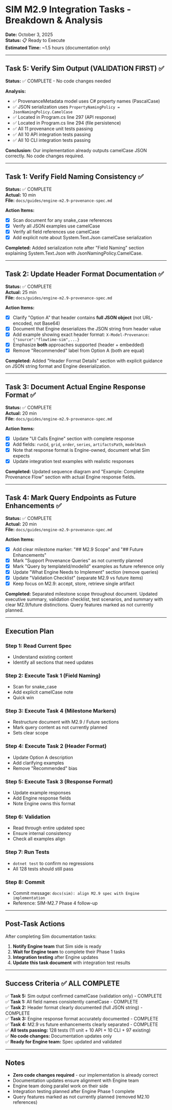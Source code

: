 # SIM M2.9 Integration Tasks - Breakdown & Analysis

**Date:** October 3, 2025  
**Status:** 📋 Ready to Execute  
**Estimated Time:** ~1.5 hours (documentation only)

---

## Task 5: Verify Sim Output (VALIDATION FIRST) ✅

**Status:** ✅ COMPLETE - No code changes needed

**Analysis:**
- ✅ ProvenanceMetadata model uses C# property names (PascalCase)
- ✅ JSON serialization uses `PropertyNamingPolicy = JsonNamingPolicy.CamelCase`
- ✅ Located in Program.cs line 297 (API response)
- ✅ Located in Program.cs line 294 (file persistence)
- ✅ All 11 provenance unit tests passing
- ✅ All 10 API integration tests passing
- ✅ All 10 CLI integration tests passing

**Conclusion:** Our implementation already outputs camelCase JSON correctly. No code changes required.

---

## Task 1: Verify Field Naming Consistency ✅

**Status:** ✅ COMPLETE  
**Actual:** 10 min  
**File:** `docs/guides/engine-m2.9-provenance-spec.md`

**Action Items:**
- [x] Scan document for any snake_case references
- [x] Verify all JSON examples use camelCase
- [x] Verify all field references use camelCase
- [x] Add explicit note about System.Text.Json camelCase serialization

**Completed:**
Added serialization note after "Field Naming" section explaining System.Text.Json with JsonNamingPolicy.CamelCase.

---

## Task 2: Update Header Format Documentation ✅

**Status:** ✅ COMPLETE  
**Actual:** 25 min  
**File:** `docs/guides/engine-m2.9-provenance-spec.md`

**Action Items:**
- [x] Clarify "Option A" that header contains **full JSON object** (not URL-encoded, not Base64)
- [x] Document that Engine deserializes the JSON string from header value
- [x] Add example showing exact header format: `X-Model-Provenance: {"source":"flowtime-sim",...}`
- [x] Emphasize **both** approaches supported (header + embedded)
- [x] Remove "Recommended" label from Option A (both are equal)

**Completed:**
Added "Header Format Details" section with explicit guidance on JSON string format and Engine deserialization.

---

## Task 3: Document Actual Engine Response Format ✅

**Status:** ✅ COMPLETE  
**Actual:** 20 min  
**File:** `docs/guides/engine-m2.9-provenance-spec.md`

**Action Items:**
- [x] Update "UI Calls Engine" section with complete response
- [x] Add fields: `runId`, `grid`, `order`, `series`, `artifactsPath`, `modelHash`
- [x] Note that response format is Engine-owned, document what Sim expects
- [x] Update integration test examples with realistic responses

**Completed:**
Updated sequence diagram and "Example: Complete Provenance Flow" section with actual Engine response fields.

---

## Task 4: Mark Query Endpoints as Future Enhancements ✅

**Status:** ✅ COMPLETE  
**Actual:** 20 min  
**File:** `docs/guides/engine-m2.9-provenance-spec.md`

**Action Items:**
- [x] Add clear milestone marker: "## M2.9 Scope" and "## Future Enhancements"
- [x] Mark "Support Provenance Queries" as not currently planned
- [x] Mark "Query by templateId/modelId" examples as future reference only
- [x] Update "What Engine Needs to Implement" section (remove queries)
- [x] Update "Validation Checklist" (separate M2.9 vs future items)
- [x] Keep focus on M2.9: accept, store, retrieve single artifact

**Completed:**
Separated milestone scope throughout document. Updated executive summary, validation checklist, test scenarios, and summary with clear M2.9/future distinctions. Query features marked as not currently planned.

---

## Execution Plan

### Step 1: Read Current Spec
- Understand existing content
- Identify all sections that need updates

### Step 2: Execute Task 1 (Field Naming)
- Scan for snake_case
- Add explicit camelCase note
- Quick win

### Step 3: Execute Task 4 (Milestone Markers)
- Restructure document with M2.9 / Future sections
- Mark query content as not currently planned
- Sets clear scope

### Step 4: Execute Task 2 (Header Format)
- Update Option A description
- Add clarifying examples
- Remove "Recommended" bias

### Step 5: Execute Task 3 (Response Format)
- Update example responses
- Add Engine response fields
- Note Engine owns this format

### Step 6: Validation
- Read through entire updated spec
- Ensure internal consistency
- Check all examples align

### Step 7: Run Tests
- `dotnet test` to confirm no regressions
- All 128 tests should still pass

### Step 8: Commit
- Commit message: `docs(sim): align M2.9 spec with Engine implementation`
- Reference: SIM-M2.7 Phase 4 follow-up

---

## Post-Task Actions

After completing Sim documentation tasks:
1. **Notify Engine team** that Sim side is ready
2. **Wait for Engine team** to complete their Phase 1 tasks
3. **Integration testing** after Engine updates
4. **Update this task document** with integration test results

---

## Success Criteria ✅ ALL COMPLETE

✅ **Task 5:** Sim output confirmed camelCase (validation only) - COMPLETE  
✅ **Task 1:** All field names consistently camelCase - COMPLETE  
✅ **Task 2:** Header format clearly documented (full JSON string) - COMPLETE  
✅ **Task 3:** Engine response format accurately documented - COMPLETE  
✅ **Task 4:** M2.9 vs future enhancements clearly separated - COMPLETE  
✅ **All tests passing:** 128 tests (11 unit + 10 API + 10 CLI + 97 existing)  
✅ **No code changes:** Documentation updates only  
✅ **Ready for Engine team:** Spec updated and validated  

---

## Notes

- **Zero code changes required** - our implementation is already correct
- Documentation updates ensure alignment with Engine team
- Engine team doing parallel work on their side
- Integration testing planned after Engine Phase 1 complete
- Query features marked as not currently planned (removed M2.10 references)
